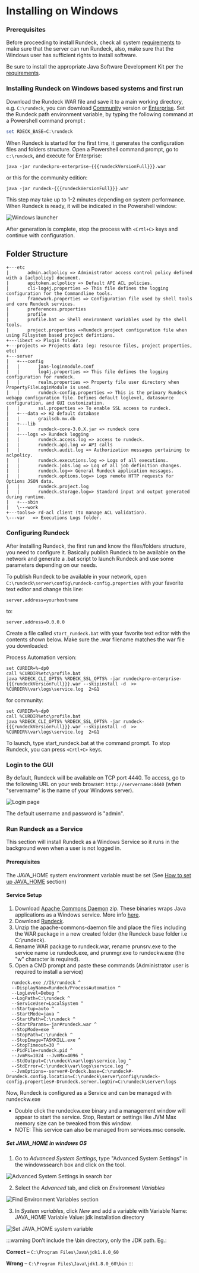 # Installing on Windows

### Prerequisites

Before proceeding to install Rundeck, check all system [requirements](https://docs.rundeck.com/docs/administration/install/system-requirements.html) to make sure that the server can run Rundeck, also, make sure that the Windows user has sufficient rights to install software.

Be sure to install the appropriate Java Software Development Kit per the [requirements](https://docs.rundeck.com/docs/administration/install/system-requirements.html).

### Installing Rundeck on Windows based systems and first run

Download the Rundeck WAR file and save it to a main working directory, e.g. `C:\rundeck`, you can download [Community](https://www.rundeck.com/open-source/download) version or [Enterprise](https://download.rundeck.com/). Set the Rundeck path environment variable, by typing the following command at a Powershell command prompt :

```powershell
set RDECK_BASE=C:\rundeck
```

When Rundeck is started for the first time, it generates the configuration files and folders structure. Open a Powershell command prompt, go to `c:\rundeck`, and execute
for Enterprise:

```
java -jar rundeckpro-enterprise-{{{rundeckVersionFull}}}.war
```

or this for the community edition:

```
java -jar rundeck-{{{rundeckVersionFull}}}.war
```

This step may take up to 1-2 minutes depending on system performance. When Rundeck is ready, it will be indicated in the Powershell window:

![Windows launcher](/assets/img/windows-launcher.png)

After generation is complete, stop the process with `<Crtl+C>` keys and continue with configuration.

## Folder Structure

```
+---etc
|       admin.aclpolicy => Administrator access control policy defined with a [aclpolicy] document.
|       apitoken.aclpolicy => Default API ACL policies.
|       cli-log4j.properties => This file defines the logging configuration for the Commandline tools.
|       framework.properties => Configuration file used by shell tools and core Rundeck services.
|       preferences.properties
|       profile
|       profile.bat => Shell environment variables used by the shell tools.
|       project.properties =>Rundeck project configuration file when using Filsystem based project defintions.
+---libext => Plugin folder.
+---projects => Projects data (eg: resource files, project properties, etc)
+---server
|   +---config
|   |       jaas-loginmodule.conf
|   |       log4j.properties => This file defines the logging configuration for rundeck.
|   |       realm.properties => Property file user directory when PropertyFileLoginModule is used.
|   |       rundeck-config.properties => This is the primary Rundeck webapp configuration file. Defines default loglevel, datasource configuration, and GUI customization.
|   |       ssl.properties => To enable SSL access to rundeck.
|   +---data => H2 default database
|   |       grailsdb.mv.db
|   +---lib
|   |       rundeck-core-3.0.X.jar => rundeck core
|   +---logs => Rundeck logging
|   |       rundeck.access.log => access to rundeck.
|   |       rundeck.api.log => API calls
|   |       rundeck.audit.log => Authorization messages pertaining to aclpolicy.
|   |       rundeck.executions.log => Logs of all executions.
|   |       rundeck.jobs.log => Log of all job definition changes.
|   |       rundeck.log=> General Rundeck application messages.
|   |       rundeck.options.log=> Logs remote HTTP requests for Options JSON data.
|   |       rundeck.project.log
|   |       rundeck.storage.log=> Standard input and output generated during runtime.
|   +---sbin
|   \---work
+---tools=> rd-acl client (to manage ACL validation).
\---var   => Executions Logs folder.
```

### Configuring Rundeck

After installing Rundeck, the first run and know the files/folders structure, you need to configure it. Basically publish Rundeck to be available on the network and generate a .bat script to launch Rundeck and use some parameters depending on our needs.

To publish Rundeck to be available in your network, open `C:\rundeck\server\config\rundeck-config.properties` with your favorite text editor and change this line:

```properties
server.address=yourhostname
```

to:

```properties
server.address=0.0.0.0
```

Create a file called `start_rundeck.bat` with your favorite text editor with the contents shown below. Make sure the .war filename matches the war file you downloaded:

Process Automation version:

```batch
set CURDIR=%~dp0
call %CURDIR%etc\profile.bat
java %RDECK_CLI_OPTS% %RDECK_SSL_OPTS% -jar rundeckpro-enterprise-{{{rundeckVersionFull}}}.war --skipinstall -d  >> %CURDIR%\var\logs\service.log  2>&1
```

for community:

```batch
set CURDIR=%~dp0
call %CURDIR%etc\profile.bat
java %RDECK_CLI_OPTS% %RDECK_SSL_OPTS% -jar rundeck-{{{rundeckVersionFull}}}.war --skipinstall -d  >> %CURDIR%\var\logs\service.log  2>&1
```



To launch, type start_rundeck.bat at the command prompt. To stop Rundeck, you can press `<Crtl+C>` keys.

### Login to the GUI

By default, Rundeck will be available on TCP port 4440. To access, go to the following URL on your web browser: `http://servername:4440` (when "servername" is the name of your Windows server).

![Login page](/assets/img/login-page.png)

The default username and password is "admin".

### Run Rundeck as a Service

This section will install Rundeck as a Windows Service so it runs in the background even when a user is not logged in.
#### Prerequisites
The JAVA_HOME system environment variable must be set (See [How to set up JAVA_HOME](#set-java_home-in-windows-os) section)

#### Service Setup
1. Download [Apache Commons Daemon](https://dlcdn.apache.org//commons/daemon/binaries/windows/) zip. These binaries wraps Java applications as a Windows service. More info [here](https://commons.apache.org/proper/commons-daemon/procrun.html).
2. Download [Rundeck](https://www.rundeck.com/downloads).
3. Unzip the apache-commons-daemon file and place the files including the WAR package in a new created folder (the Rundeck base folder i.e C:\rundeck).
4. Rename WAR package to rundeck.war, rename prunsrv.exe to the service name i.e rundeck.exe, and prunmgr.exe to rundeckw.exe (the "w" character is required).
5. Open a CMD prompt and paste these commands (Administrator user is required to install a service)

```batch
  rundeck.exe //IS/rundeck ^
  --DisplayName=Rundeck/ProcessAutomation ^
  --LogLevel=Debug ^
  --LogPath=C:\rundeck ^
  --ServiceUser=LocalSystem ^
  --Startup=auto ^
  --StartMode=java ^
  --StartPath=C:\rundeck ^
  --StartParams=-jar#rundeck.war ^
  --StopMode=exe ^
  --StopPath=C:\rundeck ^
  --StopImage=TASKKILL.exe ^
  --StopTimeout=30 ^
  --PidFile=rundeck.pid ^
  --JvmMs=1024 --JvmMx=4096 ^
  --StdOutput=C:\rundeck\var\logs\service.log ^
  --StdError=C:\rundeck\var\logs\service.log ^
  --JvmOptions=-server#-Drdeck.base=C:\rundeck#-Drundeck.config.location=C:\rundeck\server\config\rundeck-config.properties#-Drundeck.server.logDir=C:\rundeck\server\logs
```

Now, Rundeck is configured as a Service and can be managed with rundeckw.exe

- Double click the rundeckw.exe binary and a management window will appear to start the service. Stop, Restart or settings like JVM Max memory size can be tweaked from this window.
- NOTE: This service can also be managed from services.msc console.

##### Set JAVA_HOME in windows OS
1. Go to *Advanced System Settings*, type "Advanced System Settings" in the windowssearch box and click on the tool.
   
![Advanced System Settings in search bar](/assets/img/win-javahome-1.png)

2. Select the *Advanced* tab, and click on *Environment Variables*

![Find Environment Variables section](/assets/img/win-javahome-2.png)

3. In *System variables*, click *New* and add a variable with
Variable Name: JAVA_HOME
Variable Value: jdk installation directory

![Set JAVA_HOME system variable](/assets/img/win-javahome-3.png)

:::warning
Don’t include the \bin directory, only the JDK path. Eg.:

**Correct** – `C:\Program Files\Java\jdk1.8.0_60`

**Wrong** – `C:\Program Files\Java\jdk1.8.0_60\bin`
:::